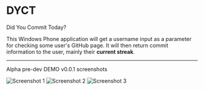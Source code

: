# DYCT
Did You Commit Today?

This Windows Phone application will get a username input as a parameter for checking some user's GitHub page. It will then return commit information to the user, mainly their **current streak**.

<hr>

Alpha pre-dev DEMO v0.0.1 screenshots

![Screenshot 1](http://i.imgur.com/MDTK641.jpg)
![Screenshot 2](http://i.imgur.com/lEnN6zl.jpg)
![Screenshot 3](http://i.imgur.com/M90c6EX.jpg)
